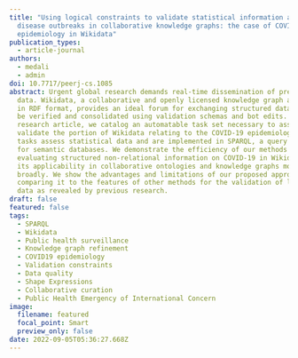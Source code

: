 ```yaml
---
title: "Using logical constraints to validate statistical information about
  disease outbreaks in collaborative knowledge graphs: the case of COVID-19
  epidemiology in Wikidata"
publication_types:
  - article-journal
authors:
  - medali
  - admin
doi: 10.7717/peerj-cs.1085
abstract: Urgent global research demands real-time dissemination of precise
  data. Wikidata, a collaborative and openly licensed knowledge graph available
  in RDF format, provides an ideal forum for exchanging structured data that can
  be verified and consolidated using validation schemas and bot edits. In this
  research article, we catalog an automatable task set necessary to assess and
  validate the portion of Wikidata relating to the COVID-19 epidemiology. These
  tasks assess statistical data and are implemented in SPARQL, a query language
  for semantic databases. We demonstrate the efficiency of our methods for
  evaluating structured non-relational information on COVID-19 in Wikidata, and
  its applicability in collaborative ontologies and knowledge graphs more
  broadly. We show the advantages and limitations of our proposed approach by
  comparing it to the features of other methods for the validation of linked web
  data as revealed by previous research.
draft: false
featured: false
tags:
  - SPARQL
  - Wikidata
  - Public health surveillance
  - Knowledge graph refinement
  - COVID19 epidemiology
  - Validation constraints
  - Data quality
  - Shape Expressions
  - Collaborative curation
  - Public Health Emergency of International Concern
image:
  filename: featured
  focal_point: Smart
  preview_only: false
date: 2022-09-05T05:36:27.668Z
---
```

